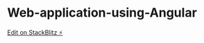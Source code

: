 # Web-application-using-Angular

[Edit on StackBlitz ⚡️](https://stackblitz.com/edit/angular-b28mfm)